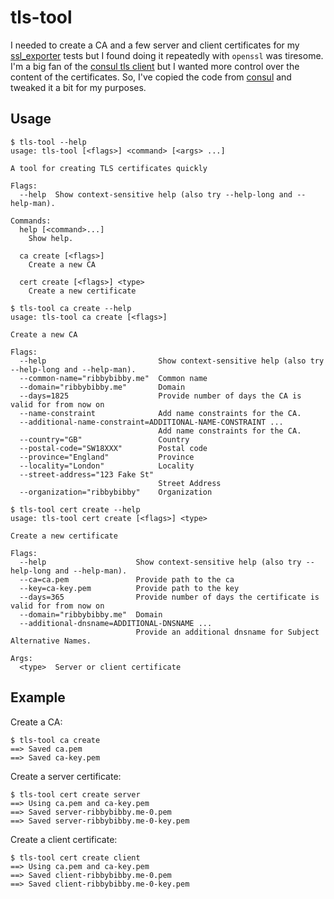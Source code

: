 # tls-tool
I needed to create a CA and a few server and client certificates for my [ssl_exporter](https://github.com/ribbybibby/ssl_exporter) tests but I found doing it repeatedly with `openssl` was tiresome. I'm a big fan of the [consul tls client](https://learn.hashicorp.com/consul/advanced/day-1-operations/certificates) but I wanted more control over the content of the certificates. So, I've copied the code from [consul](https://github.com/hashicorp/consul/tree/master/command/tls) and tweaked it a bit for my purposes.

## Usage
```
$ tls-tool --help
usage: tls-tool [<flags>] <command> [<args> ...]

A tool for creating TLS certificates quickly

Flags:
  --help  Show context-sensitive help (also try --help-long and --help-man).

Commands:
  help [<command>...]
    Show help.

  ca create [<flags>]
    Create a new CA

  cert create [<flags>] <type>
    Create a new certificate
```
```
$ tls-tool ca create --help
usage: tls-tool ca create [<flags>]

Create a new CA

Flags:
  --help                         Show context-sensitive help (also try --help-long and --help-man).
  --common-name="ribbybibby.me"  Common name
  --domain="ribbybibby.me"       Domain
  --days=1825                    Provide number of days the CA is valid for from now on
  --name-constraint              Add name constraints for the CA.
  --additional-name-constraint=ADDITIONAL-NAME-CONSTRAINT ...  
                                 Add name constraints for the CA.
  --country="GB"                 Country
  --postal-code="SW18XXX"        Postal code
  --province="England"           Province
  --locality="London"            Locality
  --street-address="123 Fake St"  
                                 Street Address
  --organization="ribbybibby"    Organization
```
```
$ tls-tool cert create --help
usage: tls-tool cert create [<flags>] <type>

Create a new certificate

Flags:
  --help                    Show context-sensitive help (also try --help-long and --help-man).
  --ca=ca.pem               Provide path to the ca
  --key=ca-key.pem          Provide path to the key
  --days=365                Provide number of days the certificate is valid for from now on
  --domain="ribbybibby.me"  Domain
  --additional-dnsname=ADDITIONAL-DNSNAME ...  
                            Provide an additional dnsname for Subject Alternative Names.

Args:
  <type>  Server or client certificate
```

## Example
Create a CA:
```
$ tls-tool ca create
==> Saved ca.pem
==> Saved ca-key.pem
```

Create a server certificate:
```
$ tls-tool cert create server
==> Using ca.pem and ca-key.pem
==> Saved server-ribbybibby.me-0.pem
==> Saved server-ribbybibby.me-0-key.pem
```

Create a client certificate:
```
$ tls-tool cert create client
==> Using ca.pem and ca-key.pem
==> Saved client-ribbybibby.me-0.pem
==> Saved client-ribbybibby.me-0-key.pem
```